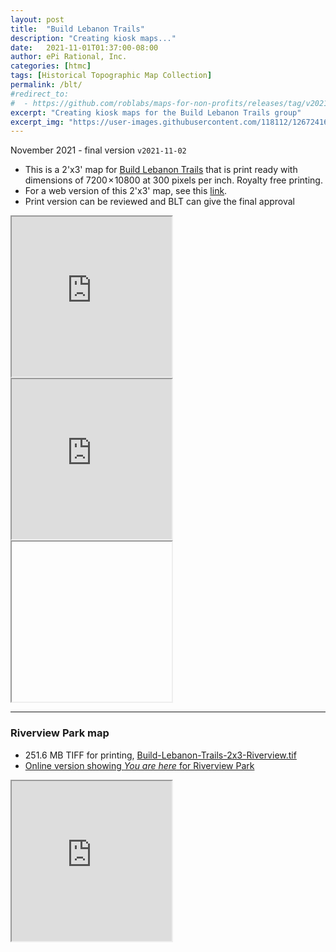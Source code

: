 ```yaml
---
layout: post
title:  "Build Lebanon Trails"
description: "Creating kiosk maps..."
date:   2021-11-01T01:37:00-08:00
author: ePi Rational, Inc.
categories: [htmc]
tags: [Historical Topographic Map Collection]
permalink: /blt/
#redirect_to:
#  - https://github.com/roblabs/maps-for-non-profits/releases/tag/v2021-11-01
excerpt: "Creating kiosk maps for the Build Lebanon Trails group"
excerpt_img: "https://user-images.githubusercontent.com/118112/126724167-50e08d98-a3b1-461a-911a-1514885a0af8.png"
---
```


November 2021 - final version `v2021-11-02`

* This is a 2'x3' map for [Build Lebanon Trails](BuildLebanonTrails.com) that is print ready with dimensions of 7200 × 10800 at 300 pixels per inch.  Royalty free printing.
* For a web version of this 2'x3' map, see this [link](https://s3.us-west-2.amazonaws.com/com.roblabs.yellow-dog/tmp/blt/20211101/leaflet-2021.html).
* Print version can be reviewed and BLT can give the final approval

<iframe allowfullscreen="true" mozallowfullscreen="true" webkitallowfullscreen="true"
style="height: 256px; width: 256px;"
src="https://tiles.rdnt.io/preview?url=https%3A%2F%2Fgithub.com%2Froblabs%2Fmaps-for-non-profits%2Freleases%2Fdownload%2Fv2021-11-01%2FBuild-Lebanon-Trails-2x3.tif&rgb=1%2C2%2C3&nodata=&resample=cubic#15/44.5493/-122.8943">
  <p>Your browser does not support iframes.</p>
</iframe>
<iframe allowfullscreen="true" mozallowfullscreen="true" webkitallowfullscreen="true"
style="height: 256px; width: 256px;"
src="https://tiles.rdnt.io/preview?url=https%3A%2F%2Fgithub.com%2Froblabs%2Fmaps-for-non-profits%2Freleases%2Fdownload%2Fv2021-11-01%2FBuild-Lebanon-Trails-2x3.tif&rgb=1%2C2%2C3&nodata=&resample=cubic#15/44.5059/-122.9198">
  <p>Your browser does not support iframes.</p>
</iframe>
<iframe allowfullscreen="true" mozallowfullscreen="true" webkitallowfullscreen="true"
style="height: 256px; width: 256px;"
src="https://tiles.rdnt.io/preview?url=https%3A%2F%2Fgithub.com%2Froblabs%2Fmaps-for-non-profits%2Freleases%2Fdownload%2Fv2021-11-01%2FBuild-Lebanon-Trails-2x3.tif&rgb=1%2C2%2C3&nodata=&resample=cubic#15/44.5089/-122.8798>
  <p>Your browser does not support iframes.</p>
</iframe>


### Gills Landing map

* 251.6 MB TIFF for printing, [Build-Lebanon-Trails-2x3-Gill.tif](https://s3.us-west-2.amazonaws.com/com.roblabs.yellow-dog/blt/Build-Lebanon-Trails-2x3-Gill.tif)
* [Online version showing *You are here* for Gills Landing](https://tiles.rdnt.io/preview?url=https%3A%2F%2Fs3.us-west-2.amazonaws.com%2Fcom.roblabs.yellow-dog%2Fblt%2FBuild-Lebanon-Trails-2x3-Gill.tif&rgb=1%2C2%2C3&nodata=&resample=cubic#15/44.5306/-122.8868)

<iframe allowfullscreen="true" mozallowfullscreen="true" webkitallowfullscreen="true"
style="height: 256px; width: 256px;"
src="https://tiles.rdnt.io/preview?url=https%3A%2F%2Fs3.us-west-2.amazonaws.com%2Fcom.roblabs.yellow-dog%2Fblt%2FBuild-Lebanon-Trails-2x3-Gill.tif&rgb=1%2C2%2C3&nodata=&resample=cubic#15/44.5365/-122.8848">
  <p>Your browser does not support iframes.</p>
</iframe>

---

### Riverview Park map

* 251.6 MB TIFF for printing, [Build-Lebanon-Trails-2x3-Riverview.tif](https://s3.us-west-2.amazonaws.com/com.roblabs.yellow-dog/blt/Build-Lebanon-Trails-2x3-Riverview.tif)
* [Online version showing *You are here* for Riverview Park](https://tiles.rdnt.io/preview?url=https%3A%2F%2Fs3.us-west-2.amazonaws.com%2Fcom.roblabs.yellow-dog%2Fblt%2FBuild-Lebanon-Trails-2x3-Riverview.tif&rgb=1%2C2%2C3&nodata=&resample=cubic#15/44.5306/-122.8868)

<iframe allowfullscreen="true" mozallowfullscreen="true" webkitallowfullscreen="true"
style="height: 256px; width: 256px;"
src="https://tiles.rdnt.io/preview?url=https%3A%2F%2Fs3.us-west-2.amazonaws.com%2Fcom.roblabs.yellow-dog%2Fblt%2FBuild-Lebanon-Trails-2x3-Riverview.tif&rgb=1%2C2%2C3&nodata=&resample=cubic#15/44.5249/-122.8868">
  <p>Your browser does not support iframes.</p>
</iframe>
